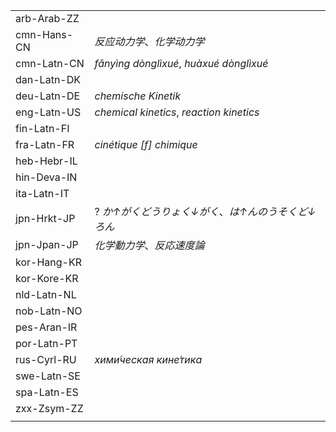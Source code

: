 | | |
|-|-|
| arb-Arab-ZZ |  |
| cmn-Hans-CN | _反应动力学_、_化学动力学_ |
| cmn-Latn-CN | _fǎnyìng dònglìxué_, _huàxué dònglìxué_ |
| dan-Latn-DK |  |
| deu-Latn-DE | _chemische Kinetik_ |
| eng-Latn-US | _chemical kinetics_, _reaction kinetics_ |
| fin-Latn-FI |  |
| fra-Latn-FR | _cinétique [f] chimique_ |
| heb-Hebr-IL |  |
| hin-Deva-IN |  |
| ita-Latn-IT |  |
| jpn-Hrkt-JP | ? _か↑がくどうりょく↓がく_、_は↑んのうそくど↓ろん_ |
| jpn-Jpan-JP | _化学動力学_、_反応速度論_ |
| kor-Hang-KR |  |
| kor-Kore-KR |  |
| nld-Latn-NL |  |
| nob-Latn-NO |  |
| pes-Aran-IR |  |
| por-Latn-PT |  |
| rus-Cyrl-RU | _хими́ческая кине́тика_ |
| swe-Latn-SE |  |
| spa-Latn-ES |  |
| zxx-Zsym-ZZ |  |
|  |  |
